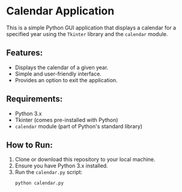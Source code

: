 # Calendar Application

This is a simple Python GUI application that displays a calendar for a specified year using the `Tkinter` library and the `calendar` module.

## Features:
- Displays the calendar of a given year.
- Simple and user-friendly interface.
- Provides an option to exit the application.

## Requirements:
- Python 3.x
- Tkinter (comes pre-installed with Python)
- `calendar` module (part of Python's standard library)

## How to Run:
1. Clone or download this repository to your local machine.
2. Ensure you have Python 3.x installed.
3. Run the `calendar.py` script:
   ```bash
   python calendar.py
